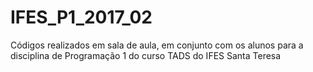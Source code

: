 # IFES_P1_2017_02
Códigos realizados em sala de aula, em conjunto com os alunos para a disciplina de Programação 1 do curso TADS do IFES Santa Teresa
